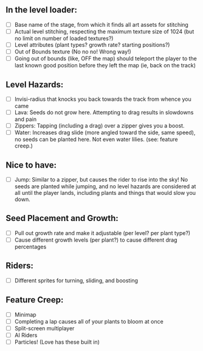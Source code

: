 In the level loader:
--------------------
- [ ] Base name of the stage, from which it finds all art assets for stitching
- [ ] Actual level stitching, respecting the maximum texture size of 1024
      (but no limit on number of loaded textures?)
- [ ] Level attributes (plant types? growth rate? starting positions?)
- [ ] Out of Bounds texture (No no no! Wrong way!)
- [ ] Going out of bounds (like, OFF the map) should teleport the player to the last
      known good position before they left the map (ie, back on the track)

Level Hazards:
--------------
- [ ] Invisi-radius that knocks you back towards the track from whence you came
- [ ] Lava: Seeds do not grow here. Attempting to drag results in slowdowns and pain
- [ ] Zippers: Tapping (including a drag) over a zipper gives you a boost.
- [ ] Water: Increases drag slide (more angled toward the side, same speed), no
      seeds can be planted here. Not even water lilies. (see: feature creep.)

Nice to have:
-------------
- [ ] Jump: Similar to a zipper, but causes the rider to rise into the sky! No seeds
      are planted while jumping, and no level hazards are considered at all until
      the player lands, including plants and things that would slow you down.

Seed Placement and Growth:
--------------------------
- [ ] Pull out growth rate and make it adjustable (per level? per plant type?)
- [ ] Cause different growth levels (per plant?) to cause different drag percentages

Riders:
-------
- [ ] Different sprites for turning, sliding, and boosting

Feature Creep:
--------------
- [ ] Minimap
- [ ] Completing a lap causes all of your plants to bloom at once
- [ ] Split-screen multiplayer
- [ ] AI Riders
- [ ] Particles! (Love has these built in)
